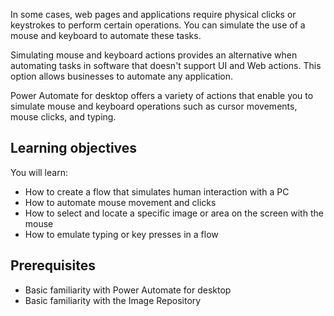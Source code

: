 In some cases, web pages and applications require physical clicks or keystrokes to perform certain operations. You can simulate the use of a mouse and keyboard to automate these tasks.

Simulating mouse and keyboard actions provides an alternative when automating tasks in software that doesn't support UI and Web actions. This option allows businesses to automate any application.

Power Automate for desktop offers a variety of actions that enable you to simulate mouse and keyboard operations such as cursor movements, mouse clicks, and typing.

## Learning objectives

You will learn:

* How to create a flow that simulates human interaction with a PC
* How to automate mouse movement and clicks
* How to select and locate a specific image or area on the screen with the mouse
* How to emulate typing or key presses in a flow

## Prerequisites

* Basic familiarity with Power Automate for desktop
* Basic familiarity with the Image Repository
